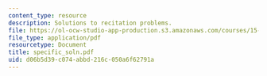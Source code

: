 ```yaml
---
content_type: resource
description: Solutions to recitation problems.
file: https://ol-ocw-studio-app-production.s3.amazonaws.com/courses/15-024-applied-economics-for-managers-summer-2004/d06b5d39c074abbd216c050a6f62791a_specific_soln.pdf
file_type: application/pdf
resourcetype: Document
title: specific_soln.pdf
uid: d06b5d39-c074-abbd-216c-050a6f62791a
---
```

